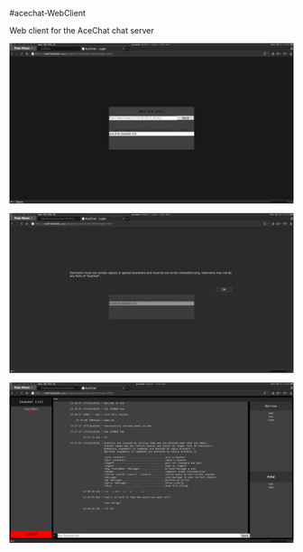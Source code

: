 #acechat-WebClient

Web client for the AceChat chat server

![Screenshot of login page](https://raw.githubusercontent.com/OakAces/acechat-WebClient/master/images/screenshot11.png)

![Uses `window.alert()`, style varies based on your browser. My browser's theme happens to be a close match to AceChat's.](https://raw.githubusercontent.com/OakAces/acechat-WebClient/master/images/screenshot13.png)


![Screenshot of web UI](https://raw.githubusercontent.com/OakAces/acechat-WebClient/master/images/screenshot12.png)
